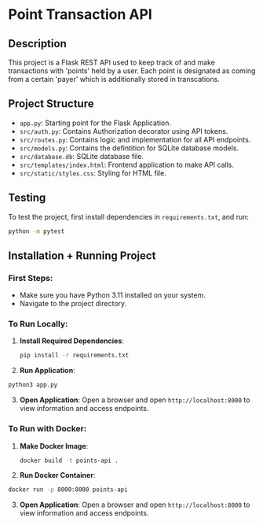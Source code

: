 # Point Transaction API

## Description
This project is a Flask REST API used to keep track of and make transactions with 'points' held by a user. Each point is designated as coming from a certain 'payer' which is additionally stored in transcations.

## Project Structure
- `app.py`: Starting point for the Flask Application.
- `src/auth.py`: Contains Authorization decorator using API tokens.
- `src/routes.py`: Contains logic and implementation for all API endpoints.
- `src/models.py`: Contains the defintition for SQLite database models.
- `src/database.db`: SQLite database file.
- `src/templates/index.html`: Frontend application to make API calls.
- `src/static/styles.css`: Styling for HTML file.

## Testing
To test the project, first install dependencies in `requirements.txt`, and run:
```bash
python -m pytest
```

## Installation + Running Project

### First Steps:
- Make sure you have Python 3.11 installed on your system.
- Navigate to the project directory.

### To Run Locally:

1. **Install Required Dependencies**:
   ```bash
   pip install -r requirements.txt
   ```
   
2. **Run Application**:
  ```bash
  python3 app.py
  ```

3. **Open Application**:
Open a browser and open  `http://localhost:8000` to view information and access endpoints.

### To Run with Docker:

1. **Make Docker Image**:
   ```bash
   docker build -t points-api .
   ```
2. **Run Docker Container**:
  ```bash
  docker run -p 8000:8000 points-api
  ```
3. **Open Application**:
Open a browser and open  `http://localhost:8000` to view information and access endpoints.
